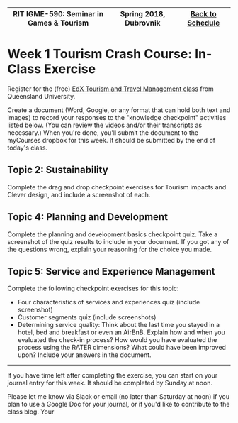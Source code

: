 |  RIT IGME-590: Seminar in Games & Tourism | Spring 2018, Dubrovnik | [Back to Schedule](Schedule.md) |
|----|----|----|

# Week 1 Tourism Crash Course: In-Class Exercise

Register for the (free) [EdX Tourism and Travel Management class](https://www.edx.org/course/tourism-travel-management-uqx-tourismx) from Queensland University.

Create a document (Word, Google, or any format that can hold both text and images) to record your responses to the "knowledge checkpoint" activities listed below. (You can review the videos and/or their transcripts as necessary.) When you're done, you'll submit the document to the myCourses dropbox for this week. It should be submitted by the end of today's class. 

## Topic 2: Sustainability
Complete the drag and drop checkpoint exercises for Tourism impacts and Clever design, and include a screenshot of each. 

## Topic 4: Planning and Development
Complete the planning and development basics checkpoint quiz. Take a screenshot of the quiz results to include in your document. If you got any of the questions wrong, explain your reasoning for the choice you made. 

## Topic 5: Service and Experience Management
Complete the following checkpoint exercises for this topic:

* Four characteristics of services and experiences quiz (include screenshot)
* Customer segments quiz (include screenshots)
* Determining service quality: Think about the last time you stayed in a hotel, bed and breakfast or even an AirBnB. Explain how and when you evaluated the check-in process?  How would you have evaluated the process using the RATER dimensions?  What could have been improved upon? Include your answers in the document. 

<hr>
If you have time left after completing the exercise, you can start on your journal entry for this week. It should be completed by Sunday at noon. 

Please let me know via Slack or email (no later than Saturday at noon) if you plan to use a Google Doc for your journal, or if you'd like to contribute to the class blog. Your 

